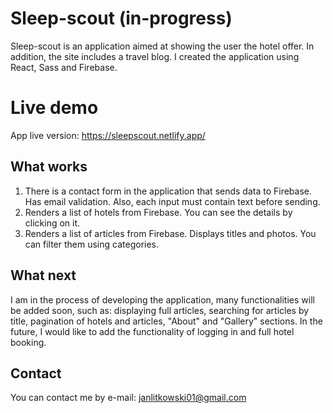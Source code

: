 # Sleep-scout (in-progress)

Sleep-scout is an application aimed at showing the user the hotel offer. In addition, the site includes a travel blog. I created the application using React, Sass and Firebase.

# Live demo

App live version: https://sleepscout.netlify.app/

## What works

1. There is a contact form in the application that sends data to Firebase. Has email validation. Also, each input must contain text before sending.
2. Renders a list of hotels from Firebase. You can see the details by clicking on it.
3. Renders a list of articles from Firebase. Displays titles and photos. You can filter them using categories.

## What next
I am in the process of developing the application, many functionalities will be added soon, such as: displaying full articles, searching for articles by title, pagination of hotels and articles, "About" and "Gallery" sections. In the future, I would like to add the functionality of logging in and full hotel booking.

## Contact
You can contact me by e-mail: janlitkowski01@gmail.com
